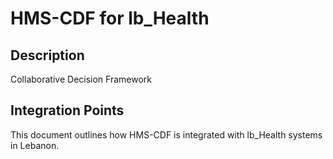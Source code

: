 # HMS-CDF for lb_Health

## Description

Collaborative Decision Framework

## Integration Points

This document outlines how HMS-CDF is integrated with lb_Health systems in Lebanon.
